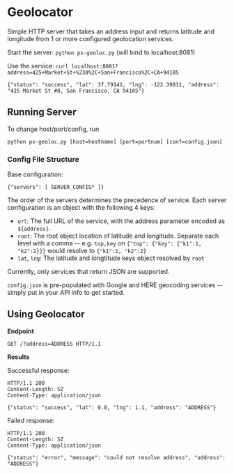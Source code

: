 # Geolocator

Simple HTTP server that takes an address input and returns latitude and longitude from 1 or more configured geolocation services.

Start the server: `python px-geoloc.py` (will bind to localhost:8081)

Use the service: `curl localhost:8081?address=425+Market+St+%238%2C+San+Francisco%2C+CA+94105`

	{"status": "success", "lat": 37.79141, "lng": -122.39831, "address": "425 Market St #8, San Francisco, CA 94105"}

## Running Server

To change host/port/config, run

	python px-geoloc.py [host=hostname] [port=portnum] [conf=config.json]

### Config File Structure

Base configuration:

	{"servers": [ SERVER_CONFIG* ]}

The order of the servers determines the precedence of service. Each server configuration is an object with the following 4 keys:

- `url`: The full URL of the service, with the address parameter encoded as `${address}`.
- `root`: The root object location of latitude and longitude. Separate each level with a comma
-- e.g. `top,key` on `{"top": {"key": {"k1":1, "k2":2}}}` would resolve to `{"k1":1, "k2":2}`
- `lat`, `lng`: The latitude and longtitude keys object resolved by `root`

Currently, only services that return JSON are supported.

`config.json` is pre-populated with Google and HERE geocoding services -- simply put in your API info to get started.

## Using Geolocator

**Endpoint**

	GET /?address=ADDRESS HTTP/1.1

**Results**

Successful response:

	HTTP/1.1 200
	Content-Length: SZ
	Content-Type: application/json
	
	{"status": "success", "lat": 0.0, "lng": 1.1, "address": "ADDRESS"}


Failed response:

	HTTP/1.1 200
	Content-Length: SZ
	Content-Type: application/json
	
	{"status": "error", "message": "could not resolve address", "address": "ADDRESS"}